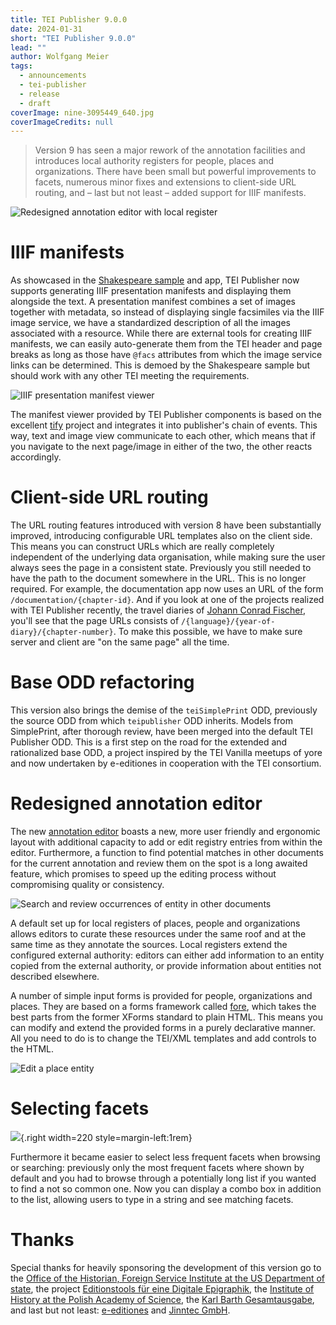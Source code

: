 ```yaml
---
title: TEI Publisher 9.0.0
date: 2024-01-31
short: "TEI Publisher 9.0.0"
lead: ""
author: Wolfgang Meier
tags:
  - announcements
  - tei-publisher
  - release
  - draft
coverImage: nine-3095449_640.jpg
coverImageCredits: null
---
```

> Version 9 has seen a major rework of the annotation facilities and introduces local authority registers for people, places and organizations. There have been small but powerful improvements to facets, numerous minor fixes and extensions to client-side URL routing, and – last but not least – added support for IIIF manifests.

![Redesigned annotation editor with local register](/img/publisher-9-annotations.png)

# IIIF manifests

As showcased in the [Shakespeare sample](https://tei-publisher.com/exist/apps/tei-publisher/test/F-rom.xml) and app, TEI Publisher now supports generating IIIF presentation manifests and displaying them alongside the text. A presentation manifest combines a set of images together with metadata, so instead of displaying single facsimiles via the IIIF image service, we have a standardized description of all the images associated with a resource. While there are external tools for creating IIIF manifests, we can easily auto-generate them from the TEI header and page breaks as long as those have `@facs` attributes from which the image service links can be determined. This is demoed by the Shakespeare sample but should work with any other TEI meeting the requirements.

![IIIF presentation manifest viewer](/img/publisher-9-iiif.png)

The manifest viewer provided by TEI Publisher components is based on the excellent [tify](https://tify.rocks/) project and integrates it into publisher's chain of events. This way, text and image view communicate to each other, which means that if you navigate to the next page/image in either of the two, the other reacts accordingly.

# Client-side URL routing

The URL routing features introduced with version 8 have been substantially improved, introducing configurable URL templates also on the client side. This means you can construct URLs which are really completely independent of the underlying data organisation, while making sure the user always sees the page in a consistent state. Previously you still needed to have the path to the document somewhere in the URL. This is no longer required. For example, the documentation app now uses an URL of the form `/documentation/{chapter-id}`. And if you look at one of the projects realized with TEI Publisher recently, the travel diaries of [Johann Conrad Fischer](https://johannconradfischer.com/de/), you'll see that the page URLs consists of `/{language}/{year-of-diary}/{chapter-number}`. To make this possible, we have to make sure server and client are "on the same page" all the time.

# Base ODD refactoring

This version also brings the demise of the `teiSimplePrint` ODD, previously the source ODD from which  `teipublisher` ODD inherits. Models from SimplePrint, after thorough review, have been merged into the default TEI Publisher ODD. This is a first step on the road for the extended and rationalized base ODD, a project inspired by the TEI Vanilla meetups of yore and now undertaken by e-editiones in cooperation with the TEI consortium.

# Redesigned annotation editor

The new [annotation editor](https://tei-publisher.com/exist/apps/tei-publisher/documentation/web-annotations) boasts a new, more user friendly and ergonomic layout with additional capacity to add or edit registry entries from within the editor. Furthermore, a function to find potential matches in other documents for the current annotation and review them on the spot is a long awaited feature, which promises to speed up the editing process without compromising quality or consistency.

![Search and review occurrences of entity in other documents](/img/publisher-9-occurrences.png)

A default set up for local registers of places, people and organizations allows editors to curate these resources under the same roof and at the same time as they annotate the sources. Local registers extend the configured external authority: editors can either add information to an entity copied from the external authority, or provide information about entities not described elsewhere.

A number of simple input forms is provided for people, organizations and places. They are based on a forms framework called [fore](https://jinntec.github.io/fore-docs/), which takes the best parts from the former XForms standard to plain HTML. This means you can modify and extend the provided forms in a purely declarative manner. All you need to do is to change the TEI/XML templates and add controls to the HTML.

![Edit a place entity](/img/publisher-9-annotation-edit.png)

# Selecting facets

![](/img/publisher-9-facets.png){.right width=220 style=margin-left:1rem}

Furthermore it became easier to select less frequent facets when browsing or searching: previously only the most frequent facets where shown by default and you had to browse through a potentially long list if you wanted to find a not so common one. Now you can display a combo box in addition to the list, allowing users to type in a string and see matching facets.

# Thanks

Special thanks for heavily sponsoring the development of this version go to the [Office of the Historian, Foreign Service Institute at the US Department of state](https://history.state.gov), the project [Editionstools für eine Digitale Epigraphik](https://www.hadw-bw.de/forschung/forschungsstelle/editionstools-fuer-eine-digitale-epigraphik-edep), the [Institute of History at the Polish Academy of Science](https://ihpan.edu.pl/en/), the [Karl Barth Gesamtausgabe](https://kbga.karl-barth.ch/texts/), and last but not least: [e-editiones](https://e-editiones.org) and [Jinntec GmbH](https://jinntec.de).